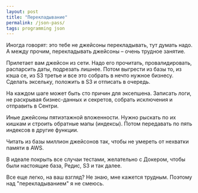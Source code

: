 ```yaml
---
layout: post
title: "Перекладывание"
permalink: /json-pass/
tags: programming json
---
```


Иногда говорят: это тебе не джейсоны перекладывать, тут думать надо. А между
прочим, перекладывать джейсоны – очень трудное занятие.

Прилетает вам джейсон из сети. Надо его прочитать, провалидировать, распарсить
даты, подрезать лишнее. Потом выгрести из базы то, из кэша се, из S3 третье и
все это собрать в нечто нужное бизнесу. Сделать эксельку, положить в S3 и
отписать в очередь.

На каждом шаге может быть сто причин для эксепшена. Записать логи, не раскрывая
бизнес-данных и секретов, собрать исключения и отправить в Сентри.

Иные джейсоны пятиэтажной вложенности. Нужно рыскать по их кишкам и строить
обратные мапы (индексы). Потом передавать по пять индексов в другие функции.

Читать из базы миллион джейсонов так, чтобы не умереть от нехватки памяти в AWS.

В идеале покрыть все случаи тестами, желательно с Докером, чтобы были настоящие
база, Редис, S3 и так далее.

Все еще легко, на ваш взгляд? Не знаю, мне кажется трудным. Поэтому над
"перекладыванием" я не смеюсь.
